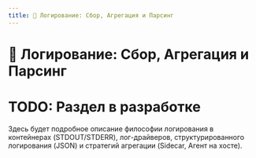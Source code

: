 ```yaml
---
title: 📄 Логирование: Сбор, Агрегация и Парсинг
---
```


# 📄 Логирование: Сбор, Агрегация и Парсинг

# TODO: Раздел в разработке

Здесь будет подробное описание философии логирования в контейнерах (STDOUT/STDERR), лог-драйверов, структурированного логирования (JSON) и стратегий агрегации (Sidecar, Агент на хосте).
